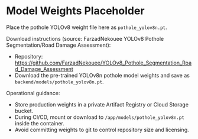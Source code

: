 # Model Weights Placeholder

Place the pothole YOLOv8 weight file here as `pothole_yolov8n.pt`.

Download instructions (source: FarzadNekouee YOLOv8 Pothole Segmentation/Road Damage Assessment):
- Repository: https://github.com/FarzadNekouee/YOLOv8_Pothole_Segmentation_Road_Damage_Assessment
- Download the pre-trained YOLOv8n pothole model weights and save as `backend/models/pothole_yolov8n.pt`.

Operational guidance:
- Store production weights in a private Artifact Registry or Cloud Storage bucket.
- During CI/CD, mount or download to `/app/models/pothole_yolov8n.pt` inside the container.
- Avoid committing weights to git to control repository size and licensing.
